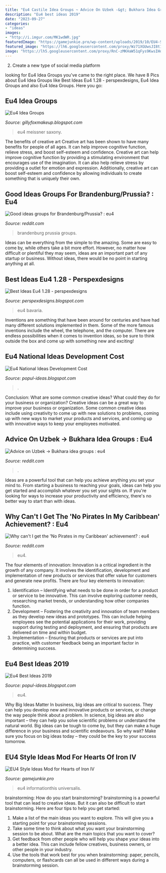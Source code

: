 ```yaml
---
title: "Eu4 Castile Idea Groups ~ Advice On Uzbek -&gt; Bukhara Idea Groups : Eu4"
description: "Eu4 best ideas 2019"
date: "2023-09-27"
categories:
- "ideas"
images:
- "http://i.imgur.com/MK1wdWR.jpg"
featuredImage: "https://gamejunkie.pro/wp-content/uploads/2019/10/EU4-Style-Ideas-Mod-for-Hearts-of-Iron-IV-4.jpg"
featured_image: "https://lh6.googleusercontent.com/proxy/Wz71XGUwsJI8t1HnLBd2pVekHrsYkdK3CkpdpQLLaHhTMXMS7skIlOl5_o5eqpYMJ4M=s0-d"
image: "https://lh5.googleusercontent.com/proxy/RnC-zMKHaW51qFys9KwsIHd1ICnSB_aQ-X1GxSMQmsxGUCiysPqkX3h93qf2q86Feu0=s0-d"
---
```



2. Create a new type of social media platform

	

		
looking for Eu4 Idea Groups you've came to the right place. We have 8 Pics about Eu4 Idea Groups like Best Ideas Eu4 1.28 - perspexdesigns, Eu4 Idea Groups and also Eu4 Idea Groups. Here you go:
		
    
## Eu4 Idea Groups

<img loading=lazy src="https://shootthemoon88.files.wordpress.com/2015/09/ideas.jpg" onerror="this.onerror=null;this.src='https://tse4.mm.bing.net/th?id=OIP.dMhZJ_SR5UbNNTZoS2WDUQHaHp&amp;pid=15.1';" alt="Eu4 Idea Groups">

_Source: gillyfoxmakeup.blogspot.com_

>eu4 meissner saxony. 

	

The benefits of creative art
Creative art has been shown to have many benefits for people of all ages. It can help improve cognitive function, relieve stress, and boost self-esteem and confidence.
Creative art can help improve cognitive function by providing a stimulating environment that encourages use of the imagination. It can also help relieve stress by providing a outlet for emotion and expression. Additionally, creative art can boost self-esteem and confidence by allowing individuals to create something that is uniquely their own.

    
## Good Ideas Groups For Brandenburg/Prussia? : Eu4

<img loading=lazy src="http://i.imgur.com/MK1wdWR.jpg" onerror="this.onerror=null;this.src='https://tse3.mm.bing.net/th?id=OIP.XqT_-j-skPNuysHrvG7BBAHaEo&amp;pid=15.1';" alt="Good ideas groups for Brandenburg/Prussia? : eu4">

_Source: reddit.com_

>brandenburg prussia groups. 

	

Ideas can be everything from the simple to the amazing. Some are easy to come by, while others take a bit more effort. However, no matter how difficult or plentiful they may seem, ideas are an important part of any startup or business. Without ideas, there would be no point in starting anything at all.

    
## Best Ideas Eu4 1.28 - Perspexdesigns

<img loading=lazy src="https://i.redd.it/vgfs8hcus9e01.png" onerror="this.onerror=null;this.src='https://tse1.mm.bing.net/th?id=OIP.QKhILkGqzJxWBM1eROpciAHaEK&amp;pid=15.1';" alt="Best Ideas Eu4 1.28 - perspexdesigns">

_Source: perspexdesigns.blogspot.com_

>eu4 bavaria. 

	

Inventions are something that have been around for centuries and have had many different solutions implemented in them. Some of the more famous inventions include the wheel, the telephone, and the computer. There are endless possibilities when it comes to invention ideas, so be sure to think outside the box and come up with something new and exciting!

    
## Eu4 National Ideas Development Cost

<img loading=lazy src="https://lh6.googleusercontent.com/proxy/Wz71XGUwsJI8t1HnLBd2pVekHrsYkdK3CkpdpQLLaHhTMXMS7skIlOl5_o5eqpYMJ4M=s0-d" onerror="this.onerror=null;this.src='https://tse2.mm.bing.net/th?id=OIP.jqvw-qLI2pUTCf6Y7EQDzAHaEK&amp;pid=15.1';" alt="Eu4 National Ideas Development Cost">

_Source: popul-ideas.blogspot.com_

>. 

	

Conclusion: What are some common creative ideas? What could they do for your business or organization?
Creative ideas can be a great way to improve your business or organization. Some common creative ideas include using creativity to come up with new solutions to problems, coming up with new ways to market your products and services, and coming up with innovative ways to keep your employees motivated.

    
## Advice On Uzbek -&gt; Bukhara Idea Groups : Eu4

<img loading=lazy src="https://external-preview.redd.it/JqU2cLcc_O5Kwzg0_f8bf8ATwcujyNs4WqyWIKc-SMs.jpg?auto=webp&amp;s=0e4cffbfdab379da9cfa3a3b78c741a8beb61094" onerror="this.onerror=null;this.src='https://tse4.mm.bing.net/th?id=OIP.CFFp3WqLwNlzB8DoujdAcgHaEK&amp;pid=15.1';" alt="Advice on Uzbek -&gt; Bukhara idea groups : eu4">

_Source: reddit.com_

>. 

	

Ideas are a powerful tool that can help you achieve anything you set your mind to. From starting a business to reaching your goals, ideas can help you get started and accomplish whatever you set your sights on. If you're looking for ways to increase your productivity and efficiency, there's no better way to start than with ideas.

    
## Why Can&#039;t I Get The &#039;No Pirates In My Caribbean&#039; Achievement? : Eu4

<img loading=lazy src="https://external-preview.redd.it/RtEzQBMbUGdvzv--9KeOFyy8Mv_Jj2p1kmimPqB4x4o.jpg?auto=webp&amp;s=85dc0e9a2e33e5cc55b02a1a67ed5c77ab850b0d" onerror="this.onerror=null;this.src='https://tse3.mm.bing.net/th?id=OIP.-OVnglCpurbcMFjSKTUrgAHaEK&amp;pid=15.1';" alt="Why can&#039;t I get the &#039;No Pirates in my Caribbean&#039; achievement? : eu4">

_Source: reddit.com_

>eu4. 

	

The four elements of innovation:
Innovation is a critical ingredient in the growth of any company. It involves the identification, development and implementation of new products or services that offer value for customers and generate new profits.
There are four key elements to innovation:
1) Identification – Identifying what needs to be done in order for a product or service to be innovative. This can involve exploring customer needs, researching market trends, or understanding how other companies function.
2) Development – Fostering the creativity and innovation of team members as they develop new ideas and prototypes. This can include helping employees see the potential applications for their work, providing support during testing and deployment, and ensuring that products are delivered on time and within budget. 
3) Implementation – Ensuring that products or services are put into practice, with customer feedback being an important factor in determining success.

    
## Eu4 Best Ideas 2019

<img loading=lazy src="https://lh5.googleusercontent.com/proxy/RnC-zMKHaW51qFys9KwsIHd1ICnSB_aQ-X1GxSMQmsxGUCiysPqkX3h93qf2q86Feu0=s0-d" onerror="this.onerror=null;this.src='https://tse4.mm.bing.net/th?id=OIP.Il5aV3wZAKHCuoXf2xqSzgHaEO&amp;pid=15.1';" alt="Eu4 Best Ideas 2019">

_Source: popul-ideas.blogspot.com_

>eu4. 

	

Why Big Ideas Matter
In business, big ideas are critical to success. They can help you develop new and innovative products or services, or change the way people think about a problem. In science, big ideas are also important – they can help you solve scientific problems or understand the natural world.
Big ideas can be tough to come by, but they can make a huge difference in your business and scientific endeavours. So why wait? Make sure you focus on big ideas today – they could be the key to your success tomorrow.

    
## EU4 Style Ideas Mod For Hearts Of Iron IV

<img loading=lazy src="https://gamejunkie.pro/wp-content/uploads/2019/10/EU4-Style-Ideas-Mod-for-Hearts-of-Iron-IV-4.jpg" onerror="this.onerror=null;this.src='https://tse2.mm.bing.net/th?id=OIP.zLvJCSKrgi8V746kJZmE3gHaEK&amp;pid=15.1';" alt="EU4 Style Ideas Mod for Hearts of Iron IV">

_Source: gamejunkie.pro_

>eu4 informationthis universalis. 

	

brainstorming: How do you start brainstorming?
brainstorming is a powerful tool that can lead to creative ideas. But it can also be difficult to start brainstorming. Here are four tips to help you get started: 
1. Make a list of the main ideas you want to explore. This will give you a starting point for your brainstorming sessions.
2. Take some time to think about what you want your brainstorming session to be about. What are the main topics that you want to cover? 
3. Get feedback from other people who will help you shape your ideas into a better idea. This can include fellow creatives, business owners, or other people in your industry. 
4. Use the tools that work best for you when brainstorming: paper, pencils, computers, or flashcards can all be used in different ways during a brainstorming session.

